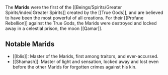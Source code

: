The **Marids** were the first of the [[Beings/Spirits/Greater Spirits/index|Greater Spirits]] created by the [[True Gods]], and are believed to have been the most powerful of all creations. For their [[Profane Rebellion]] against the True Gods, the Marids were destroyed and locked away in a celestial prison, the moon [[Qamar]].

## Notable Marids

* [[Iblis]]: Master of the Marids, first among traitors, and ever-accursed.
* [[Shamash]]: Master of light and sensation, locked away and lost even before the other Marids for forgotten crimes against his kin.